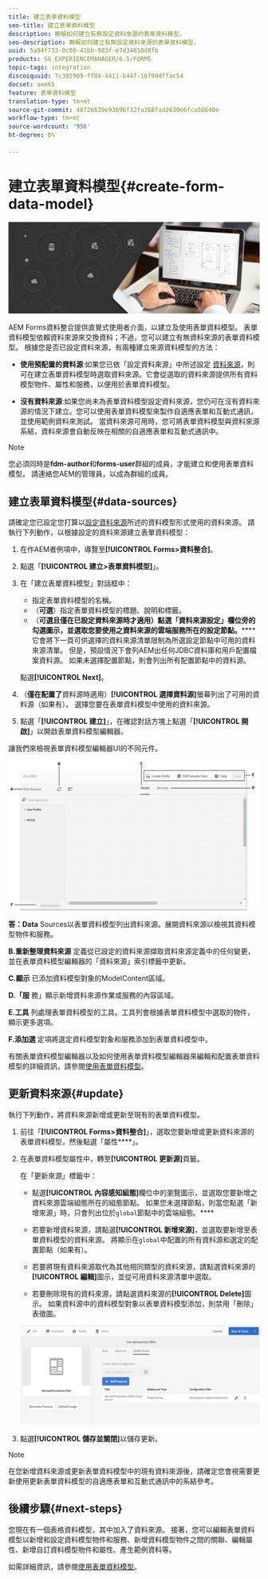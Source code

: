 ```yaml
---
title: 建立表單資料模型
seo-title: 建立表單資料模型
description: 瞭解如何建立有無設定資料來源的表單資料模型。
seo-description: 瞭解如何建立有無設定資料來源的表單資料模型。
uuid: 5a94f733-0c08-41bb-983f-e7d34816d8fb
products: SG_EXPERIENCEMANAGER/6.5/FORMS
topic-tags: integration
discoiquuid: 7c392909-ff84-4411-b44f-16f99dffac54
docset: aem65
feature: 表單資料模型
translation-type: tm+mt
source-git-commit: 48726639e93696f32fa368fad2630e6fca50640e
workflow-type: tm+mt
source-wordcount: '956'
ht-degree: 0%

---
```



# 建立表單資料模型{#create-form-data-model}

![](do-not-localize/data-integeration.png)

AEM Forms資料整合提供直覺式使用者介面，以建立及使用表單資料模型。 表單資料模型依賴資料來源來交換資料；不過，您可以建立有無資料來源的表單資料模型。 根據您是否已設定資料來源，有兩種建立來源資料模型的方法：

* **使用預配置的資料源**:如果您已依「設定資料來源」中所述設定 [資料來源](../../forms/using/configure-data-sources.md)，則可在建立表單資料模型時選取資料來源。它會從選取的資料來源提供所有資料模型物件、屬性和服務，以便用於表單資料模型。

* **沒有資料來源**:如果您尚未為表單資料模型設定資料來源，您仍可在沒有資料來源的情況下建立。您可以使用表單資料模型來製作自適應表單和互動式通訊，並使用範例資料來測試。 當資料來源可用時，您可將表單資料模型與資料來源系結，資料來源會自動反映在相關的自適應表單和互動式通訊中。

>[!NOTE]
>
>您必須同時是&#x200B;**fdm-author**&#x200B;和&#x200B;**forms-user**&#x200B;群組的成員，才能建立和使用表單資料模型。 請連絡您AEM的管理員，以成為群組的成員。

## 建立表單資料模型{#data-sources}

請確定您已設定您打算以[設定資料來源](../../forms/using/configure-data-sources.md)所述的資料模型形式使用的資料來源。 請執行下列動作，以根據設定的資料來源建立表單資料模型：

1. 在作AEM者例項中，導覽至&#x200B;**[!UICONTROL Forms>資料整合]**。
1. 點選「**[!UICONTROL 建立>表單資料模型]**」。
1. 在「建立表單資料模型」對話框中：

   * 指定表單資料模型的名稱。
   * （**可選**）指定表單資料模型的標題、說明和標籤。
   * （**可選且僅在已設定資料來源時才適用）點選「資料來源設定」欄位旁的勾選圖示，並選取您要使用之資料來源的雲端服務所在的設定節點。******&#x200B;它會將下一頁可供選擇的資料來源清單限制為所選設定節點中可用的資料來源清單。 但是，預設情況下會列AEM出任何JDBC資料庫和用戶配置檔案資料源。 如果未選擇配置節點，則會列出所有配置節點中的資料源。

   點選&#x200B;**[!UICONTROL Next]**。

1. （**僅在配置了**&#x200B;資料源時適用）**[!UICONTROL 選擇資料源]**&#x200B;螢幕列出了可用的資料源（如果有）。 選擇您要在表單資料模型中使用的資料來源。
1. 點選「**[!UICONTROL 建立]**」，在確認對話方塊上點選「**[!UICONTROL 開啟]**」以開啟表單資料模型編輯器。

讓我們來檢視表單資料模型編輯器UI的不同元件。

![具有三個資料源的表單資料模型- REST風格的AEM服務、用戶配置檔案和RDBMS。](assets/fdm-ui.png)

**答：Data** Sources以表單資料模型列出資料來源。展開資料來源以檢視其資料模型物件和服務。

**B.重新整理資料來源** 定義從已設定的資料來源擷取資料來源定義中的任何變更，並在表單資料模型編輯器的「資料來源」索引標籤中更新。

**C.顯示** 已添加資料模型對象的ModelContent區域。

**D.「服** 務」顯示新增資料來源作業或服務的內容區域。

**E.工具** 列處理表單資料模型的工具。工具列會根據表單資料模型中選取的物件，顯示更多選項。

**F.添加選** 定項將選定資料模型對象和服務添加到表單資料模型中。

有關表單資料模型編輯器以及如何使用表單資料模型編輯器來編輯和配置表單資料模型的詳細資訊，請參閱[使用表單資料模型](../../forms/using/work-with-form-data-model.md)。

## 更新資料來源{#update}

執行下列動作，將資料來源新增或更新至現有的表單資料模型。

1. 前往「**[!UICONTROL Forms>資料整合]**」，選取您要新增或更新資料來源的表單資料模型，然後點選「屬性&#x200B;****」。
1. 在表單資料模型屬性中，轉至&#x200B;**[!UICONTROL 更新源]**&#x200B;頁籤。

   在「更新來源」標籤中：

   * 點選&#x200B;**[!UICONTROL 內容感知組態]**&#x200B;欄位中的瀏覽圖示，並選取您要新增之資料來源雲端組態所在的組態節點。 如果您未選擇節點，則當您點選「新增來源」時，只會列出位於`global`節點中的雲端組態。****

   * 若要新增資料來源，請點選&#x200B;**[!UICONTROL 新增來源]**，並選取要新增至表單資料模型的資料來源。 將顯示在`global`中配置的所有資料源和選定的配置節點（如果有）。

   * 若要將現有資料來源取代為其他相同類型的資料來源，請點選資料來源的&#x200B;**[!UICONTROL 編輯]**&#x200B;圖示，並從可用資料來源清單中選取。
   * 若要刪除現有的資料來源，請點選資料來源的&#x200B;**[!UICONTROL Delete]**&#x200B;圖示。 如果資料源中的資料模型對象以表單資料模型添加，則禁用「刪除」表徵圖。

   ![fdm-properties](assets/fdm-properties.png)

1. 點選&#x200B;**[!UICONTROL 儲存並關閉]**&#x200B;以儲存更新。

>[!NOTE]
>
>在您新增資料來源或更新表單資料模型中的現有資料來源後，請確定您會視需要更新使用更新表單資料模型的自適應表單和互動式通訊中的系結參考。

## 後續步驟{#next-steps}

您現在有一個表格資料模型，其中加入了資料來源。 接著，您可以編輯表單資料模型以新增和設定資料模型物件和服務、新增資料模型物件之間的關聯、編輯屬性、新增自訂資料模型物件和屬性、產生範例資料等。

如需詳細資訊，請參閱[使用表單資料模型](../../forms/using/work-with-form-data-model.md)。
